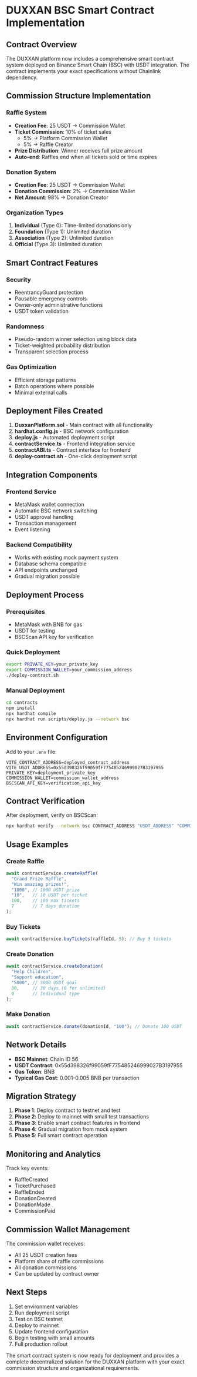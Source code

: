 # DUXXAN BSC Smart Contract Implementation

## Contract Overview

The DUXXAN platform now includes a comprehensive smart contract system deployed on Binance Smart Chain (BSC) with USDT integration. The contract implements your exact specifications without Chainlink dependency.

## Commission Structure Implementation

### Raffle System
- **Creation Fee**: 25 USDT → Commission Wallet
- **Ticket Commission**: 10% of ticket sales
  - 5% → Platform Commission Wallet
  - 5% → Raffle Creator
- **Prize Distribution**: Winner receives full prize amount
- **Auto-end**: Raffles end when all tickets sold or time expires

### Donation System
- **Creation Fee**: 25 USDT → Commission Wallet
- **Donation Commission**: 2% → Commission Wallet
- **Net Amount**: 98% → Donation Creator

### Organization Types
1. **Individual** (Type 0): Time-limited donations only
2. **Foundation** (Type 1): Unlimited duration
3. **Association** (Type 2): Unlimited duration  
4. **Official** (Type 3): Unlimited duration

## Smart Contract Features

### Security
- ReentrancyGuard protection
- Pausable emergency controls
- Owner-only administrative functions
- USDT token validation

### Randomness
- Pseudo-random winner selection using block data
- Ticket-weighted probability distribution
- Transparent selection process

### Gas Optimization
- Efficient storage patterns
- Batch operations where possible
- Minimal external calls

## Deployment Files Created

1. **DuxxanPlatform.sol** - Main contract with all functionality
2. **hardhat.config.js** - BSC network configuration
3. **deploy.js** - Automated deployment script
4. **contractService.ts** - Frontend integration service
5. **contractABI.ts** - Contract interface for frontend
6. **deploy-contract.sh** - One-click deployment script

## Integration Components

### Frontend Service
- MetaMask wallet connection
- Automatic BSC network switching
- USDT approval handling
- Transaction management
- Event listening

### Backend Compatibility
- Works with existing mock payment system
- Database schema compatible
- API endpoints unchanged
- Gradual migration possible

## Deployment Process

### Prerequisites
- MetaMask with BNB for gas
- USDT for testing
- BSCScan API key for verification

### Quick Deployment
```bash
export PRIVATE_KEY=your_private_key
export COMMISSION_WALLET=your_commission_address
./deploy-contract.sh
```

### Manual Deployment
```bash
cd contracts
npm install
npx hardhat compile
npx hardhat run scripts/deploy.js --network bsc
```

## Environment Configuration

Add to your `.env` file:
```
VITE_CONTRACT_ADDRESS=deployed_contract_address
VITE_USDT_ADDRESS=0x55d398326f99059fF775485246999027B3197955
PRIVATE_KEY=deployment_private_key
COMMISSION_WALLET=commission_wallet_address
BSCSCAN_API_KEY=verification_api_key
```

## Contract Verification

After deployment, verify on BSCScan:
```bash
npx hardhat verify --network bsc CONTRACT_ADDRESS "USDT_ADDRESS" "COMMISSION_WALLET"
```

## Usage Examples

### Create Raffle
```typescript
await contractService.createRaffle(
  "Grand Prize Raffle",
  "Win amazing prizes!",
  "1000", // 1000 USDT prize
  "10",   // 10 USDT per ticket
  100,    // 100 max tickets
  7       // 7 days duration
);
```

### Buy Tickets
```typescript
await contractService.buyTickets(raffleId, 5); // Buy 5 tickets
```

### Create Donation
```typescript
await contractService.createDonation(
  "Help Children",
  "Support education",
  "5000", // 5000 USDT goal
  30,     // 30 days (0 for unlimited)
  0       // Individual type
);
```

### Make Donation
```typescript
await contractService.donate(donationId, "100"); // Donate 100 USDT
```

## Network Details

- **BSC Mainnet**: Chain ID 56
- **USDT Contract**: 0x55d398326f99059fF775485246999027B3197955
- **Gas Token**: BNB
- **Typical Gas Cost**: 0.001-0.005 BNB per transaction

## Migration Strategy

1. **Phase 1**: Deploy contract to testnet and test
2. **Phase 2**: Deploy to mainnet with small test transactions
3. **Phase 3**: Enable smart contract features in frontend
4. **Phase 4**: Gradual migration from mock system
5. **Phase 5**: Full smart contract operation

## Monitoring and Analytics

Track key events:
- RaffleCreated
- TicketPurchased
- RaffleEnded
- DonationCreated
- DonationMade
- CommissionPaid

## Commission Wallet Management

The commission wallet receives:
- All 25 USDT creation fees
- Platform share of raffle commissions
- All donation commissions
- Can be updated by contract owner

## Next Steps

1. Set environment variables
2. Run deployment script
3. Test on BSC testnet
4. Deploy to mainnet
5. Update frontend configuration
6. Begin testing with small amounts
7. Full production rollout

The smart contract system is now ready for deployment and provides a complete decentralized solution for the DUXXAN platform with your exact commission structure and organizational requirements.